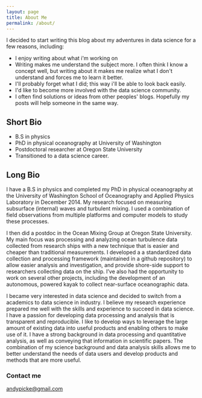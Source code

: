 ```yaml
---
layout: page
title: About Me
permalink: /about/
---
```


I decided to start writing this blog about my adventures in data science for a few reasons, including:
- I enjoy writing about what i'm working on
- Writing makes me understand the subject more. I often think I know a concept well, but writing about it makes me realize what I don't understand and forces me to learn it better.
- I'll probably forget what I did; this way i'll be able to look back easily.
- I'd like to become more involved with the data science community.
- I often find solutions or ideas from other peoples' blogs. Hopefully my posts will help someone in the same way.

## Short Bio
- B.S in physics
- PhD in physical oceanography at University of Washington
- Postdoctoral researcher at Oregon State University
- Transitioned to a data science career. 

## Long Bio

I have a B.S in physics and completed my PhD in physical oceanography at the University of Washington School of Oceanography and Applied Physics Laboratory in December 2014. My research focused on measuring subsurface (internal) waves and turbulent mixing. I used a combination of field observations from multiple platforms and computer models to study these processes.

I then did a postdoc in the Ocean Mixing Group at Oregon State University. My main focus was processing and analyzing ocean turbulence data collected from research ships with a new technique that is easier and cheaper than traditional measurements. I developed a a standardized data collection and processing framework (maintained in a github repository) to allow easier analysis and investigation, and provide shore-side support to researchers collecting data on the ship. I’ve also had the opportunity to work on several other projects, including the development of an autonomous, powered kayak to collect near-surface oceanographic data.

I became very interested in data science and decided to switch from a academics to data science in industry. I believe my research experience prepared me well with the skills and experience to succeed in data science. I have a passion for developing data processing and analysis that is transparent and reproducible. I like to develop ways to leverage the large amount of existing data into useful products and enabling others to make use of it. I have a strong background in data processing and quantitative analysis, as well as conveying that information in scientific papers. The combination of my science background and data analysis skills allows me to better understand the needs of data users and develop products and methods that are more useful.

### Contact me

[andypicke@gmail.com](mailto:andypicke@gmail.com)
